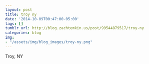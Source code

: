 ```yaml
---
layout: post
title: troy ny
date: '2014-10-09T00:47:00-05:00'
tags: []
tumblr_url: http://blog.zachtemkin.us/post/99544879517/troy-ny
categories: blog
img: 
- "/assets/img/blog_images/troy-ny.png" 
---
```

Troy, NY

